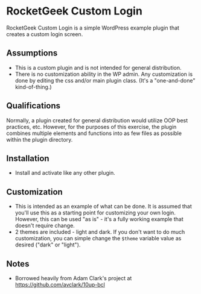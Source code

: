 # RocketGeek Custom Login
RocketGeek Custom Login is a simple WordPress example plugin that creates a custom login screen.

## Assumptions
- This is a custom plugin and is not intended for general distribution.
- There is no customization ability in the WP admin. Any customization is done by editing the css and/or main plugin class.  (It's a "one-and-done" kind-of-thing.)

## Qualifications
Normally, a plugin created for general distribution would utilize OOP best practices, etc. However, for the purposes of this exercise, the plugin combines multiple elements and functions into as few files as possible within the plugin directory.

## Installation
- Install and activate like any other plugin.

## Customization
- This is intended as an example of what can be done.  It is assumed that you'll use this as a starting point for customizing your own login. However, this can be used "as is" - it's a fully working example that doesn't require change.
- 2 themes are included - light and dark.  If you don't want to do much customization, you can simple change the `$theme` variable value as desired ("dark" or "light").

## Notes
- Borrowed heavily from Adam Clark's project at https://github.com/avclark/10up-bcl
